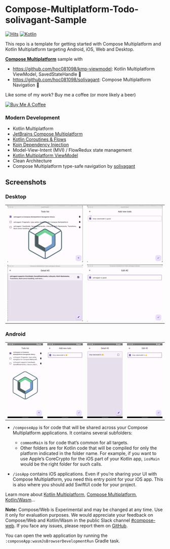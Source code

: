 # Compose-Multiplatform-Todo-solivagant-Sample

[![Hits](https://hits.seeyoufarm.com/api/count/incr/badge.svg?url=https%3A%2F%2Fgithub.com%2Fhoc081098%2FCompose-Multiplatform-Todo-solivagant-Sample&count_bg=%2379C83D&title_bg=%23555555&icon=&icon_color=%23E7E7E7&title=hits&edge_flat=false)](https://hits.seeyoufarm.com)
[![Kotlin](https://img.shields.io/badge/kotlin-1.9.22-purple.svg?logo=kotlin)](http://kotlinlang.org)

This repo is a template for getting started with Compose Multiplatform and Kotlin Multiplatform targeting Android, iOS, Web and Desktop.

**[Compose Multiplatform](https://github.com/JetBrains/compose-multiplatform)** sample with
  - https://github.com/hoc081098/kmp-viewmodel: Kotlin Multiplatform ViewModel, SavedStateHandle 🌸
  - https://github.com/hoc081098/solivagant: Compose Multiplatform Navigation 🌼

Like some of my work? Buy me a coffee (or more likely a beer)

<a href="https://www.buymeacoffee.com/hoc081098" target="_blank"><img src="https://cdn.buymeacoffee.com/buttons/v2/default-blue.png" alt="Buy Me A Coffee" height=64></a>

### Modern Development

  - Kotlin Multiplatform
  - [JetBrains Compose Multiplatform](https://github.com/JetBrains/compose-multiplatform)
  - [Kotlin Coroutines & Flows](https://github.com/hoc081098/FlowExt)
  - [Koin Dependency Injection](https://github.com/InsertKoinIO/koin)
  - Model-View-Intent (MVI) / FlowRedux state management
  - [Kotlin Multiplatform ViewModel](https://github.com/hoc081098/kmp-viewmodel)
  - Clean Architecture
  - Compose Multiplatform type-safe navigation by [solivagant](https://github.com/hoc081098/solivagant)

## Screenshots

### Desktop

|                       |                       |
|:---------------------:|:---------------------:|
| ![](images/img_0.png) | ![](images/img_1.png) |
| ![](images/img_2.png) | ![](images/img_3.png) |

### Android

|                       |                       |                       |                       |
|:---------------------:|:---------------------:|:---------------------:|:---------------------:|
| ![](images/img_4.png) | ![](images/img_5.png) | ![](images/img_6.png) | ![](images/img_7.png) |

* `/composeApp` is for code that will be shared across your Compose Multiplatform applications.
  It contains several subfolders:
  - `commonMain` is for code that’s common for all targets.
  - Other folders are for Kotlin code that will be compiled for only the platform indicated in the
    folder name.
    For example, if you want to use Apple’s CoreCrypto for the iOS part of your Kotlin app,
    `iosMain` would be the right folder for such calls.

* `/iosApp` contains iOS applications. Even if you’re sharing your UI with Compose Multiplatform,
  you need this entry point for your iOS app. This is also where you should add SwiftUI code for
  your project.

Learn more
about [Kotlin Multiplatform](https://www.jetbrains.com/help/kotlin-multiplatform-dev/get-started.html),
[Compose Multiplatform](https://github.com/JetBrains/compose-multiplatform/#compose-multiplatform),
[Kotlin/Wasm](https://kotl.in/wasm/)…

**Note:** Compose/Web is Experimental and may be changed at any time. Use it only for evaluation
purposes.
We would appreciate your feedback on Compose/Web and Kotlin/Wasm in the public Slack
channel [#compose-web](https://slack-chats.kotlinlang.org/c/compose-web).
If you face any issues, please report them
on [GitHub](https://github.com/JetBrains/compose-multiplatform/issues).

You can open the web application by running the `:composeApp:wasmJsBrowserDevelopmentRun` Gradle
task.
